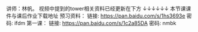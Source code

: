

讲师：林帆。
视频中提到的tower相关资料已经更新在下方 ↓↓↓↓↓↓ 
本节课课件与课后作业下载地址 
预习资料： 链接: https://pan.baidu.com/s/1hs3693e 密码: ifdm 
第一课： 链接: https://pan.baidu.com/s/1c2a85DA 密码: nmbk




